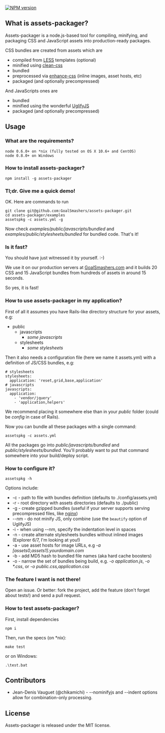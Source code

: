 [![NPM version](https://badge.fury.io/js/assets-packager.png)](http://badge.fury.io/js/assets-packager)

## What is assets-packager? ##

Assets-packager is a node.js-based tool for compiling, minifying, and packaging CSS and JavaScript assets into production-ready packages.

CSS bundles are created from assets which are

* compiled from [LESS](https://github.com/cloudhead/less.js) templates (optional)
* minified using [clean-css](https://github.com/GoalSmashers/clean-css)
* bundled
* preprocessed via [enhance-css](https://github.com/GoalSmashers/enhance-css) (inline images, asset hosts, etc)
* packaged (and optionally precompressed)

And JavaScripts ones are

* bundled
* minified using the wonderful [UglifyJS](https://github.com/mishoo/UglifyJS)
* packaged (and optionally precompressed)

## Usage ##

### What are the requirements? ###

    node 0.6.0+ on *nix (fully tested on OS X 10.6+ and CentOS)
    node 0.8.0+ on Windows

### How to install assets-packager? ###

    npm install -g assets-packager

### Tl;dr. Give me a quick demo! ###

OK. Here are commands to run

    git clone git@github.com:GoalSmashers/assets-packager.git
    cd assets-packager/examples
    assetspkg -c assets.yml -g

Now check _examples/public/javascripts/bundled_ and _examples/public/stylesheets/bundled_ for bundled code.
That's it!

### Is it fast? ###

You should have just witnessed it by yourself. :-)

We use it on our production servers at [GoalSmashers.com](http://goalsmashers.com) and it builds 20 CSS and 15 JavaScript bundles from hundreds of assets in around 15 seconds.

So yes, it is fast!

### How to use assets-packager in my application? ###

First of all it assumes you have Rails-like directory structure for your assets, e.g:

- public
    - javascripts
        - _some javascripts_
    - stylesheets
        - _some stylesheets_

Then it also needs a configuration file (here we name it assets.yml) with a definition of JS/CSS bundles, e.g:

    # stylesheets
    stylesheets:
      application: 'reset,grid,base,application'
    # javascripts
    javascripts:
      application:
        - 'vendor/jquery'
        - 'application,helpers'

We recommend placing it somewhere else than in your _public_ folder (could be _config_ in case of Rails).

Now you can bundle all these packages with a single command:

    assetspkg -c assets.yml

All the packages go into _public/javascripts/bundled_ and _public/stylesheets/bundled_.
You'll probably want to put that command somewhere into your build/deploy script.

### How to configure it? ###

    assetspkg -h

Options include:

* -c - path to file with bundles definition (defaults to ./config/assets.yml)
* -r - root directory with assets directories (defaults to ./public)
* -g - create gzipped bundles (useful if your server supports serving precompressed files, like [nginx](http://wiki.nginx.org/NginxHttpGzipStaticModule))
* --nm - do not minify JS, only combine (use the `beautify` option of UglifyJS)
* -i - when using --nm, specify the indentation level in spaces
* -n - create alternate stylesheets bundles without inlined images (Explorer 6/7, I'm looking at you!)
* -a - use asset hosts for image URLs, e.g _-a [assets0,assets1].yourdomain.com_
* -b - add MD5 hash to bundled file names (aka hard cache boosters)
* -o - narrow the set of bundles being build, e.g. _-o application.js_, _-o *.css_, or _-o public.css,application.css_

### The feature I want is not there! ###

Open an issue. Or better: fork the project, add the feature (don't forget about tests!) and send a pull request.

### How to test assets-packager? ###

First, install dependencies

    npm i

Then, run the specs (on *nix):

    make test

or on Windows:

    .\test.bat

## Contributors ##

* Jean-Denis Vauguet (@chikamichi) - --nominifyjs and --indent options allow for combination-only processing.

## License ##

Assets-packager is released under the MIT license.
